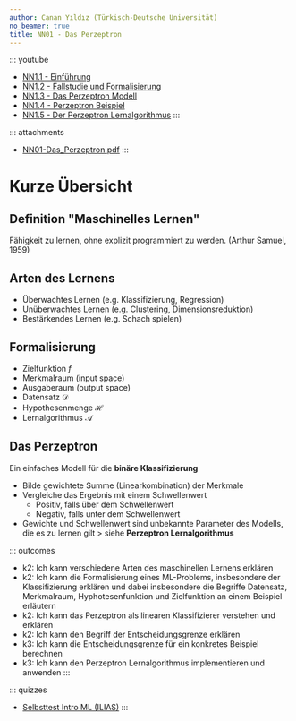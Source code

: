 ```yaml
---
author: Canan Yıldız (Türkisch-Deutsche Universität)
no_beamer: true
title: NN01 - Das Perzeptron
---
```


::: youtube
-   [NN1.1 - Einführung](https://youtu.be/IJdiwITTC9Y)
-   [NN1.2 - Fallstudie und Formalisierung](https://youtu.be/oWcvFyLgqYc)
-   [NN1.3 - Das Perzeptron Modell](https://youtu.be/ZvWpI0Doocc)
-   [NN1.4 - Perzeptron Beispiel](https://youtu.be/8Rdw2NBCCJk)
-   [NN1.5 - Der Perzeptron Lernalgorithmus](https://youtu.be/JD8Qsg8_kQI)
:::

::: attachments
-   [NN01-Das_Perzeptron.pdf](https://github.com/Artificial-Intelligence-HSBI-TDU/KI-Vorlesung/blob/master/lecture/nn/files/NN01-Das_Perzeptron.pdf)
:::

# Kurze Übersicht

## Definition "Maschinelles Lernen"

Fähigkeit zu lernen, ohne explizit programmiert zu werden. (Arthur Samuel, 1959)

## Arten des Lernens

-   Überwachtes Lernen (e.g. Klassifizierung, Regression)
-   Unüberwachtes Lernen (e.g. Clustering, Dimensionsreduktion)
-   Bestärkendes Lernen (e.g. Schach spielen)

## Formalisierung

-   Zielfunktion $f$
-   Merkmalraum (input space)
-   Ausgaberaum (output space)
-   Datensatz $\mathcal{D}$
-   Hypothesenmenge $\mathcal{H}$
-   Lernalgorithmus $\mathcal{A}$

## Das Perzeptron

Ein einfaches Modell für die **binäre Klassifizierung**

-   Bilde gewichtete Summe (Linearkombination) der Merkmale
-   Vergleiche das Ergebnis mit einem Schwellenwert
    -   Positiv, falls über dem Schwellenwert
    -   Negativ, falls unter dem Schwellenwert
-   Gewichte und Schwellenwert sind unbekannte Parameter des Modells, die es zu
    lernen gilt \> siehe **Perzeptron Lernalgorithmus**

::: outcomes
-   k2: Ich kann verschiedene Arten des maschinellen Lernens erklären
-   k2: Ich kann die Formalisierung eines ML-Problems, insbesondere der
    Klassifizierung erklären und dabei insbesondere die Begriffe Datensatz,
    Merkmalraum, Hyphotesenfunktion und Zielfunktion an einem Beispiel
    erläutern
-   k2: Ich kann das Perzeptron als linearen Klassifizierer verstehen und
    erklären
-   k2: Ich kann den Begriff der Entscheidungsgrenze erklären
-   k3: Ich kann die Entscheidungsgrenze für ein konkretes Beispiel berechnen
-   k3: Ich kann den Perzeptron Lernalgorithmus implementieren und anwenden
:::

::: quizzes
-   [Selbsttest Intro ML
    (ILIAS)](https://www.hsbi.de/elearning/goto.php?target=tst_1106589&client_id=FH-Bielefeld)
:::
